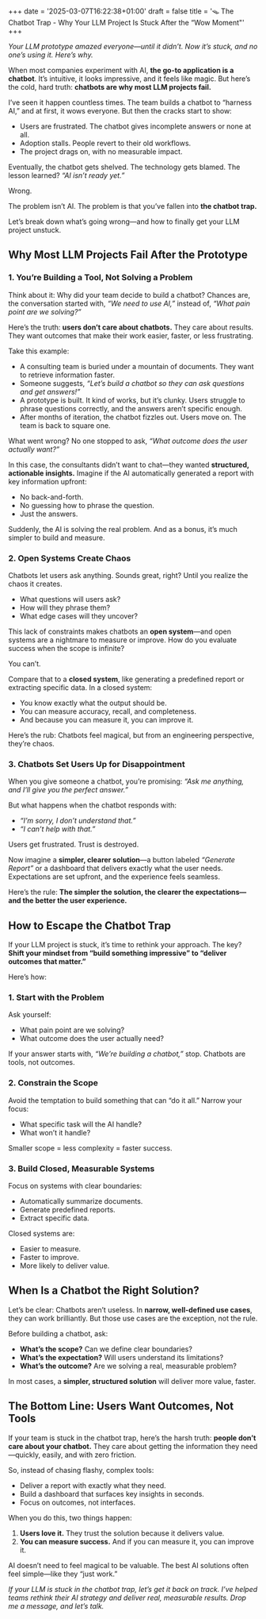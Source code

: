 +++
date = '2025-03-07T16:22:38+01:00'
draft = false
title = '🪤 The Chatbot Trap - Why Your LLM Project Is Stuck After the “Wow Moment"'
+++

_Your LLM prototype amazed everyone—until it didn’t. Now it’s stuck, and no one’s using it. Here’s why._

When most companies experiment with AI, **the go-to application is a chatbot**. It’s intuitive, it looks impressive, and it feels like magic. But here’s the cold, hard truth: **chatbots are why most LLM projects fail.**

I’ve seen it happen countless times. The team builds a chatbot to “harness AI,” and at first, it wows everyone. But then the cracks start to show:

- Users are frustrated. The chatbot gives incomplete answers or none at all.
- Adoption stalls. People revert to their old workflows.
- The project drags on, with no measurable impact.

Eventually, the chatbot gets shelved. The technology gets blamed. The lesson learned? _“AI isn’t ready yet.”_

Wrong.

The problem isn’t AI. The problem is that you’ve fallen into **the chatbot trap.**

Let’s break down what’s going wrong—and how to finally get your LLM project unstuck.

## **Why Most LLM Projects Fail After the Prototype**

### **1. You’re Building a Tool, Not Solving a Problem**

Think about it: Why did your team decide to build a chatbot? Chances are, the conversation started with, _“We need to use AI,”_ instead of, _“What pain point are we solving?”_

Here’s the truth: **users don’t care about chatbots.** They care about results. They want outcomes that make their work easier, faster, or less frustrating.

Take this example:

- A consulting team is buried under a mountain of documents. They want to retrieve information faster.
- Someone suggests, _“Let’s build a chatbot so they can ask questions and get answers!”_
- A prototype is built. It kind of works, but it’s clunky. Users struggle to phrase questions correctly, and the answers aren’t specific enough.
- After months of iteration, the chatbot fizzles out. Users move on. The team is back to square one.

What went wrong? No one stopped to ask, _“What outcome does the user actually want?”_

In this case, the consultants didn’t want to chat—they wanted **structured, actionable insights.** Imagine if the AI automatically generated a report with key information upfront:

- No back-and-forth.
- No guessing how to phrase the question.
- Just the answers.

Suddenly, the AI is solving the real problem. And as a bonus, it’s much simpler to build and measure.

### **2. Open Systems Create Chaos**

Chatbots let users ask anything. Sounds great, right? Until you realize the chaos it creates.

- What questions will users ask?
- How will they phrase them?
- What edge cases will they uncover?

This lack of constraints makes chatbots an **open system**—and open systems are a nightmare to measure or improve. How do you evaluate success when the scope is infinite?

You can’t.

Compare that to a **closed system**, like generating a predefined report or extracting specific data. In a closed system:

- You know exactly what the output should be.
- You can measure accuracy, recall, and completeness.
- And because you can measure it, you can improve it.

Here’s the rub: Chatbots feel magical, but from an engineering perspective, they’re chaos.

### **3. Chatbots Set Users Up for Disappointment**

When you give someone a chatbot, you’re promising: _“Ask me anything, and I’ll give you the perfect answer.”_

But what happens when the chatbot responds with:

- _“I’m sorry, I don’t understand that.”_
- _“I can’t help with that.”_

Users get frustrated. Trust is destroyed.

Now imagine a **simpler, clearer solution**—a button labeled _“Generate Report”_ or a dashboard that delivers exactly what the user needs. Expectations are set upfront, and the experience feels seamless.

Here’s the rule: **The simpler the solution, the clearer the expectations—and the better the user experience.**

## **How to Escape the Chatbot Trap**

If your LLM project is stuck, it’s time to rethink your approach. The key? **Shift your mindset from “build something impressive” to “deliver outcomes that matter.”**

Here’s how:

### **1. Start with the Problem**

Ask yourself:

- What pain point are we solving?
- What outcome does the user actually need?

If your answer starts with, _“We’re building a chatbot,”_ stop. Chatbots are tools, not outcomes.

### **2. Constrain the Scope**

Avoid the temptation to build something that can “do it all.” Narrow your focus:

- What specific task will the AI handle?
- What won’t it handle?

Smaller scope = less complexity = faster success.

### **3. Build Closed, Measurable Systems**

Focus on systems with clear boundaries:

- Automatically summarize documents.
- Generate predefined reports.
- Extract specific data.

Closed systems are:

- Easier to measure.
- Faster to improve.
- More likely to deliver value.

## **When Is a Chatbot the Right Solution?**

Let’s be clear: Chatbots aren’t useless. In **narrow, well-defined use cases**, they can work brilliantly. But those use cases are the exception, not the rule.

Before building a chatbot, ask:

- **What’s the scope?** Can we define clear boundaries?
- **What’s the expectation?** Will users understand its limitations?
- **What’s the outcome?** Are we solving a real, measurable problem?

In most cases, a **simpler, structured solution** will deliver more value, faster.

## **The Bottom Line: Users Want Outcomes, Not Tools**

If your team is stuck in the chatbot trap, here’s the harsh truth: **people don’t care about your chatbot.** They care about getting the information they need—quickly, easily, and with zero friction.

So, instead of chasing flashy, complex tools:

- Deliver a report with exactly what they need.
- Build a dashboard that surfaces key insights in seconds.
- Focus on outcomes, not interfaces.

When you do this, two things happen:

1. **Users love it.** They trust the solution because it delivers value.
2. **You can measure success.** And if you can measure it, you can improve it.

AI doesn’t need to feel magical to be valuable. The best AI solutions often feel simple—like they “just work.”

_If your LLM is stuck in the chatbot trap, let’s get it back on track. I’ve helped teams rethink their AI strategy and deliver real, measurable results. Drop me a message, and let’s talk._
